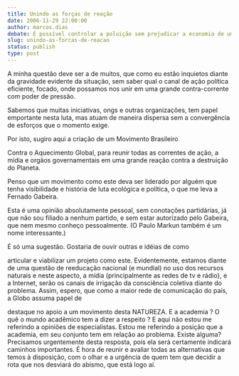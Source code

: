```yaml
---
title: Unindo as forças de reação
date: 2006-11-29 22:00:00
author: marcos.dias
debate: É possível controlar a poluição sem prejudicar a economia de um país?
slug: unindo-as-forcas-de-reacao
status: publish 
type: post
---
```


A minha questão deve ser a de muitos, que como eu estão inquietos diante da gravidade evidente da situação, sem saber qual o canal de ação política eficiente, focado, onde possamos nos unir em uma grande contra-corrente com poder de pressão.  

Sabemos que muitas iniciativas, ongs e outras organizações, tem papel emportante nesta luta, mas atuam de maneira dispersa sem a convergência de esforços que o momento exige.  

Por isto, sugiro aqui a criação de um Movimento Brasileiro  

Contra o Aquecimento Global, para reunir todas as correntes de ação, a mídia e orgãos governamentais em uma grande reação contra a destruição do Planeta.  

Penso que um movimento como este deva ser liderado por alguém que tenha visibilidade e história de luta ecológica e política, o que me leva a Fernado Gabeira.  

Esta é uma opinião absolutamente pessoal, sem conotações partidárias, já que não sou filiado a nenhum partido, e sem estar autorizado pelo Gabeira, que nem mesmo conheço pessoalmente. (O Paulo Markun também é um nome interessante.)  

É só uma sugestão. Gostaria de ouvir outras e idéias de como  

articular e viabilizar um projeto como este. Evidentemente, estamos diante de uma questão de reeducação nacional (e mundial) no uso dos recursos naturais e neste aspecto, a mídia (principalmente as redes de tv e rádio}, e a Internet, serão os canais de irrigação da consciência coletiva diante do problema. Assim, espero, que como a maior rede de comunicação do país, a Globo assuma papel de  

destaque no apoio a um movimento desta NATUREZA. E a academia ? O quê o mundo acadêmico tem a dizer a respeito ? E aqui não estou me referindo a opiniões de especialistas. Estou me referindo a posição que a academia, em seu conjunto tem em relação ao problema. Existe alguma? Precisamos urgentemente desta resposta, pois ela será certamente indicará caminhos importantes. É hora de reunir e avaliar todas as alternativas que temos à disposição, com o olhar e a urgência de quem tem que decidir a rota que nos desviará do abismo, que está logo aí.
